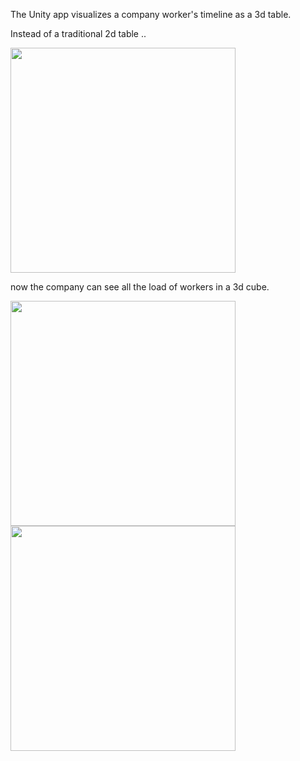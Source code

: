 The Unity app visualizes a company worker's timeline as a 3d table.

Instead of a traditional 2d table ..

<img src="https://github.com/user-attachments/assets/f44cb535-7b24-4709-b605-28b61632258f" width="360">

now the company can see all the load of workers in a 3d cube.

<img src="https://github.com/user-attachments/assets/b3086ac0-434d-483e-8b05-1dcf2516014d" width="360">
<img src="https://github.com/user-attachments/assets/7142b997-5e85-46e7-b50f-6c092bc07572" width="360">
